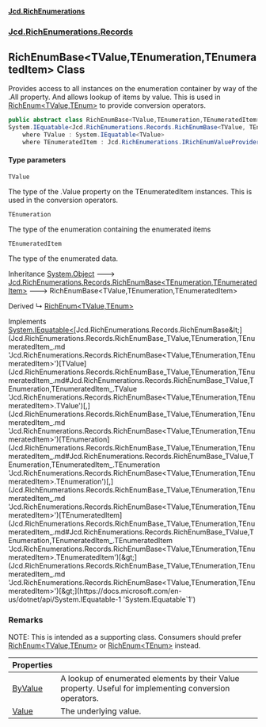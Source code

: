 #### [Jcd.RichEnumerations](index.md 'index')
### [Jcd.RichEnumerations.Records](Jcd.RichEnumerations.Records.md 'Jcd.RichEnumerations.Records')

## RichEnumBase<TValue,TEnumeration,TEnumeratedItem> Class

Provides access to all instances on the enumeration container by way of the .All property.
And allows lookup of items by value. This is used in [RichEnum&lt;TValue,TEnum&gt;](Jcd.RichEnumerations.Records.RichEnum_TValue,TEnum_.md 'Jcd.RichEnumerations.Records.RichEnum<TValue,TEnum>') to provide conversion
operators.

```csharp
public abstract class RichEnumBase<TValue,TEnumeration,TEnumeratedItem> : Jcd.RichEnumerations.Records.RichEnumBase<TEnumeration, TEnumeratedItem>,
System.IEquatable<Jcd.RichEnumerations.Records.RichEnumBase<TValue, TEnumeration, TEnumeratedItem>>
    where TValue : System.IEquatable<TValue>
    where TEnumeratedItem : Jcd.RichEnumerations.IRichEnumValueProvider<TValue>
```
#### Type parameters

<a name='Jcd.RichEnumerations.Records.RichEnumBase_TValue,TEnumeration,TEnumeratedItem_.TValue'></a>

`TValue`

The type of the .Value property on the TEnumeratedItem instances. This is used in the
conversion operators.

<a name='Jcd.RichEnumerations.Records.RichEnumBase_TValue,TEnumeration,TEnumeratedItem_.TEnumeration'></a>

`TEnumeration`

The type of the enumeration containing the enumerated items

<a name='Jcd.RichEnumerations.Records.RichEnumBase_TValue,TEnumeration,TEnumeratedItem_.TEnumeratedItem'></a>

`TEnumeratedItem`

The type of the enumerated data.

Inheritance [System.Object](https://docs.microsoft.com/en-us/dotnet/api/System.Object 'System.Object') &#129106; [Jcd.RichEnumerations.Records.RichEnumBase&lt;](Jcd.RichEnumerations.Records.RichEnumBase_TEnumeration,TEnumeratedItem_.md 'Jcd.RichEnumerations.Records.RichEnumBase<TEnumeration,TEnumeratedItem>')[TEnumeration](Jcd.RichEnumerations.Records.RichEnumBase_TValue,TEnumeration,TEnumeratedItem_.md#Jcd.RichEnumerations.Records.RichEnumBase_TValue,TEnumeration,TEnumeratedItem_.TEnumeration 'Jcd.RichEnumerations.Records.RichEnumBase<TValue,TEnumeration,TEnumeratedItem>.TEnumeration')[,](Jcd.RichEnumerations.Records.RichEnumBase_TEnumeration,TEnumeratedItem_.md 'Jcd.RichEnumerations.Records.RichEnumBase<TEnumeration,TEnumeratedItem>')[TEnumeratedItem](Jcd.RichEnumerations.Records.RichEnumBase_TValue,TEnumeration,TEnumeratedItem_.md#Jcd.RichEnumerations.Records.RichEnumBase_TValue,TEnumeration,TEnumeratedItem_.TEnumeratedItem 'Jcd.RichEnumerations.Records.RichEnumBase<TValue,TEnumeration,TEnumeratedItem>.TEnumeratedItem')[&gt;](Jcd.RichEnumerations.Records.RichEnumBase_TEnumeration,TEnumeratedItem_.md 'Jcd.RichEnumerations.Records.RichEnumBase<TEnumeration,TEnumeratedItem>') &#129106; RichEnumBase<TValue,TEnumeration,TEnumeratedItem>

Derived
&#8627; [RichEnum&lt;TValue,TEnum&gt;](Jcd.RichEnumerations.Records.RichEnum_TValue,TEnum_.md 'Jcd.RichEnumerations.Records.RichEnum<TValue,TEnum>')

Implements [System.IEquatable&lt;](https://docs.microsoft.com/en-us/dotnet/api/System.IEquatable-1 'System.IEquatable`1')[Jcd.RichEnumerations.Records.RichEnumBase&lt;](Jcd.RichEnumerations.Records.RichEnumBase_TValue,TEnumeration,TEnumeratedItem_.md 'Jcd.RichEnumerations.Records.RichEnumBase<TValue,TEnumeration,TEnumeratedItem>')[TValue](Jcd.RichEnumerations.Records.RichEnumBase_TValue,TEnumeration,TEnumeratedItem_.md#Jcd.RichEnumerations.Records.RichEnumBase_TValue,TEnumeration,TEnumeratedItem_.TValue 'Jcd.RichEnumerations.Records.RichEnumBase<TValue,TEnumeration,TEnumeratedItem>.TValue')[,](Jcd.RichEnumerations.Records.RichEnumBase_TValue,TEnumeration,TEnumeratedItem_.md 'Jcd.RichEnumerations.Records.RichEnumBase<TValue,TEnumeration,TEnumeratedItem>')[TEnumeration](Jcd.RichEnumerations.Records.RichEnumBase_TValue,TEnumeration,TEnumeratedItem_.md#Jcd.RichEnumerations.Records.RichEnumBase_TValue,TEnumeration,TEnumeratedItem_.TEnumeration 'Jcd.RichEnumerations.Records.RichEnumBase<TValue,TEnumeration,TEnumeratedItem>.TEnumeration')[,](Jcd.RichEnumerations.Records.RichEnumBase_TValue,TEnumeration,TEnumeratedItem_.md 'Jcd.RichEnumerations.Records.RichEnumBase<TValue,TEnumeration,TEnumeratedItem>')[TEnumeratedItem](Jcd.RichEnumerations.Records.RichEnumBase_TValue,TEnumeration,TEnumeratedItem_.md#Jcd.RichEnumerations.Records.RichEnumBase_TValue,TEnumeration,TEnumeratedItem_.TEnumeratedItem 'Jcd.RichEnumerations.Records.RichEnumBase<TValue,TEnumeration,TEnumeratedItem>.TEnumeratedItem')[&gt;](Jcd.RichEnumerations.Records.RichEnumBase_TValue,TEnumeration,TEnumeratedItem_.md 'Jcd.RichEnumerations.Records.RichEnumBase<TValue,TEnumeration,TEnumeratedItem>')[&gt;](https://docs.microsoft.com/en-us/dotnet/api/System.IEquatable-1 'System.IEquatable`1')

### Remarks
NOTE: This is intended as a supporting class. Consumers should prefer [RichEnum&lt;TValue,TEnum&gt;](Jcd.RichEnumerations.Records.RichEnum_TValue,TEnum_.md 'Jcd.RichEnumerations.Records.RichEnum<TValue,TEnum>') or
[RichEnum&lt;TEnum&gt;](Jcd.RichEnumerations.Records.RichEnum_TEnum_.md 'Jcd.RichEnumerations.Records.RichEnum<TEnum>') instead.

| Properties | |
| :--- | :--- |
| [ByValue](Jcd.RichEnumerations.Records.RichEnumBase_TValue,TEnumeration,TEnumeratedItem_.ByValue.md 'Jcd.RichEnumerations.Records.RichEnumBase<TValue,TEnumeration,TEnumeratedItem>.ByValue') | A lookup of enumerated elements by their Value property. Useful for implementing conversion operators. |
| [Value](Jcd.RichEnumerations.Records.RichEnumBase_TValue,TEnumeration,TEnumeratedItem_.Value.md 'Jcd.RichEnumerations.Records.RichEnumBase<TValue,TEnumeration,TEnumeratedItem>.Value') | The underlying value. |
